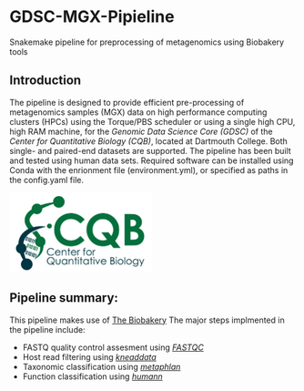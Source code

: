 # GDSC-MGX-Pipieline
Snakemake pipeline for preprocessing of metagenomics using Biobakery tools

## Introduction 
The pipeline is designed to provide efficient pre-processing of metagenomics samples (MGX) data on high performance computing clusters (HPCs) using the Torque/PBS scheduler or using a single high CPU, high RAM machine, for the *Genomic Data Science Core (GDSC)* of the *Center for Quantitative Biology (CQB)*, located at Dartmouth College. Both single- and paired-end datasets are supported. The pipeline has been built and tested using human data sets. Required software can be installed using Conda with the enrionment file (environment.yml), or specified as paths in the config.yaml file.

<img src="img/cqb_logo.jpg" width="250" height="140" >

## Pipeline summary:
This pipeline makes use of [The Biobakery](https://github.com/biobakery) The major steps implmented in the pipeline include: 

- FASTQ quality control assesment using [*FASTQC*](https://www.bioinformatics.babraham.ac.uk/projects/fastqc/)
- Host read filtering using [*kneaddata*](https://huttenhower.sph.harvard.edu/kneaddata/)
- Taxonomic classification using [*metaphlan*](https://huttenhower.sph.harvard.edu/metaphlan/)
- Function classification using [*humann*](https://huttenhower.sph.harvard.edu/humann/) 
